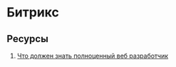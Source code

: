 # Битрикс

## Ресурсы
1. [Что должен знать полноценный веб разработчик](/home/vvs/PhpstormProjects/php-interview/docs/cms/bitrix.php)